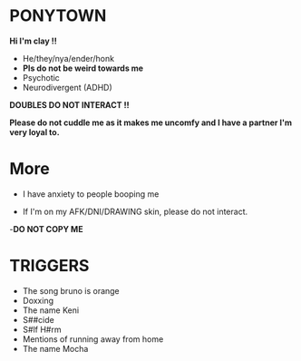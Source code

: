 # PONYTOWN 

**Hi I'm clay !!**

- He/they/nya/ender/honk
- **Pls do not be weird towards me**
- Psychotic
- Neurodivergent (ADHD)


**DOUBLES DO NOT INTERACT !!**

**Please do not cuddle me as it makes me uncomfy and I have a partner I'm very loyal to.**

# More
- I have anxiety to people booping me

- If I'm on my AFK/DNI/DRAWING skin, please do not interact.

-**DO NOT COPY ME**


# TRIGGERS
- The song bruno is orange
- Doxxing
- The name Keni
- S##cide
- S#lf H#rm
- Mentions of running away from home
- The name Mocha
